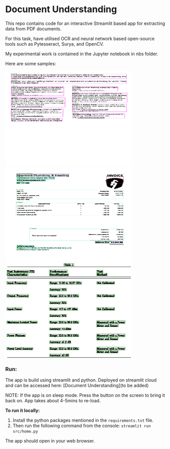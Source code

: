 # Document Understanding
 
This repo contains code for an interactive Streamlit based app for extracting data from PDF documents. 

For this task, have utilised OCR and neural network based open-source tools such as Pytesseract, Surya, and OpenCV.

My experimental work is contained in the Jupyter notebook in nbs folder.

Here are some samples:

<img src="assets/samples/d.pdf_result.png" width="400" height="300"/>
<!-- ![Sample images!](/imgs/country_page.png) -->


<img src="assets/samples/e.pdf_result.png" width="400" height="300" />
<!-- ![Screenshot of the World Bank API page!](/imgs/world_bank_page.png) -->
<img src="assets/samples/g_page1_table0_cells.png" width="400" height="300" />


### Run:
The app is build using streamlit and python. Deployed on streamlit cloud and can be accessed here: [Document Understanding](to be added)

NOTE: If the app is on sleep mode. Press the button on the screen to bring it back on. App takes about 4-5mins to re-load.

**To run it locally:**
1. Install the python packages mentioned in the `requirements.txt` file. 
2. Then run the following command from the console: `streamlit run src/home.py`

The app should open in your web browser.

